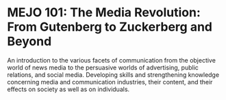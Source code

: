 # MEJO 101: The Media Revolution: From Gutenberg to Zuckerberg and Beyond

An introduction to the various facets of communication from the objective world of news media to the persuasive worlds of advertising, public relations, and social media. Developing skills and strengthening knowledge concerning media and communication industries, their content, and their effects on society as well as on individuals.
